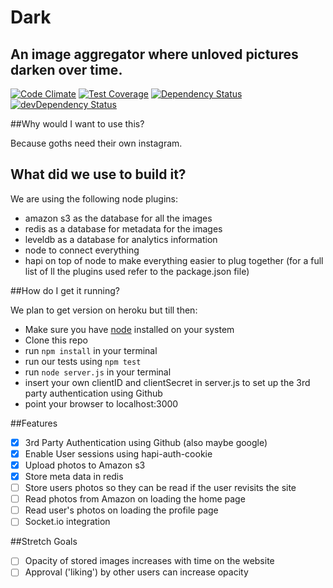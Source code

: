 # Dark
## An image aggregator where unloved pictures darken over time.

[![Code Climate](https://codeclimate.com/github/jmnr/dark/badges/gpa.svg)](https://codeclimate.com/github/jmnr/dark)
[![Test Coverage](https://codeclimate.com/github/jmnr/dark/badges/coverage.svg)](https://codeclimate.com/github/jmnr/dark/coverage)
[![Dependency Status](https://david-dm.org/jmnr/dark.svg)](https://david-dm.org/jmnr/dark)
[![devDependency Status](https://david-dm.org/jmnr/dark/dev-status.svg)](https://david-dm.org/jmnr/dark#info=devDependencies)

##Why would I want to use this?

Because goths need their own instagram.

## What did we use to build it?

We are using the following node plugins:
+ amazon s3 as the database for all the images
+ redis as a database for metadata for the images
+ leveldb as a database for analytics information
+ node to connect everything
+ hapi on top of node to make everything easier to plug together (for a full list of ll the plugins used refer to the package.json file)

##How do I get it running?

We plan to get version on heroku but till then:

+ Make sure you have [node](https://nodejs.org/) installed on your system
+ Clone this repo
+ run ```npm install``` in your terminal
+ run our tests using `npm test`
+ run ```node server.js``` in your terminal
+ insert your own clientID and clientSecret in server.js to set up the 3rd party authentication using Github
+ point your browser to localhost:3000

##Features

* [x] 3rd Party Authentication using Github (also maybe google)
* [x] Enable User sessions using hapi-auth-cookie
* [x] Upload photos to Amazon s3
* [x] Store meta data in redis
* [ ] Store users photos so they can be read if the user revisits the site
* [ ] Read photos from Amazon on loading the home page
* [ ] Read user's photos on loading the profile page
* [ ] Socket.io integration

##Stretch Goals

* [ ] Opacity of stored images increases with time on the website
* [ ] Approval ('liking') by other users can increase opacity
